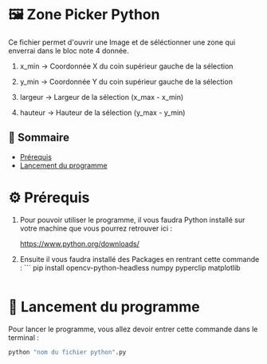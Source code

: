 # 🖼️ Zone Picker Python

Ce fichier permet d'ouvrir une Image et de séléctionner une zone qui enverrai dans le bloc note 4 donnée.

1. x_min → Coordonnée X du coin supérieur gauche de la sélection

2. y_min → Coordonnée Y du coin supérieur gauche de la sélection

3. largeur → Largeur de la sélection (x_max - x_min)

4. hauteur → Hauteur de la sélection (y_max - y_min)

## 📜 Sommaire
- [Prérequis](#⚙️-prérequis)
- [Lancement du programme](#🚀-lancement-du-programme)

# ⚙️ Prérequis

1. Pour pouvoir utiliser le programme, il vous faudra Python installé sur votre machine que vous pourrez retrouver ici :

      https://www.python.org/downloads/

2. Ensuite il vous faudra installé des Packages en rentrant cette commande :
        ```
    pip install opencv-python-headless numpy pyperclip matplotlib
    ```

# 🚀 Lancement du programme

Pour lancer le programme, vous allez devoir entrer cette commande dans le terminal :

   ```bash
 python "nom du fichier python".py
 ```
